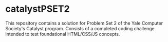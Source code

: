 # catalystPSET2
This repository contains a solution for Problem Set 2 of the Yale Computer Society's Catalyst program. Consists of a completed coding challenge intended to test foundational HTML/CSS/JS concepts.
